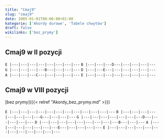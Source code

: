 ```yaml
---
title: "Cmaj9"
slug: "cmaj9"
date: 2005-01-01T00:00:00+01:00
kategorie: ['Akordy durowe', 'Tabele chwytów']
draft: false
wikilinks: ['bez_prymy']
---
```

## Cmaj9 w II pozycji

`E |---|---|---|---|---|---|---|---`
`B |---|---|---D---|---|---|---|---`
`G |---|---|---|---B---|---|---|---`
`D |---|---E---|---|---|---|---|---`
`A |---|---|---C---|---|---|---|---`
`E |---|---|---|---|---|---|---|---`

## Cmaj9 w VIII pozycji

[bez prymy]({{< relref "Akordy_bez_prymy.md" >}})

`E |---|---|---|---|---|---|---|---|---|---|---|---`
`B |---|---|---|---|---|---|---|---G---|---|---|---`
`G |---|---|---|---|---|---|---D---|---|---|---|---`
`D |---|---|---|---|---|---|---|---|---B---|---|---`
`A |---|---|---|---|---|---|---E---|---|---|---|---`
`E |---|---|---|---|---|---|---|---|---|---|---|---`


